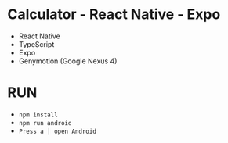 # Calculator - React Native - Expo
- React Native
- TypeScript
- Expo
- Genymotion (Google Nexus 4)

# RUN
- `npm install`
- `npm run android`
- `Press a │ open Android`
